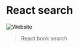 # React search

![Website](https://img.shields.io/website?style=flat-square&url=https%3A%2F%2Ftiagoporto.github.io%2Freact-search)

> React book search
